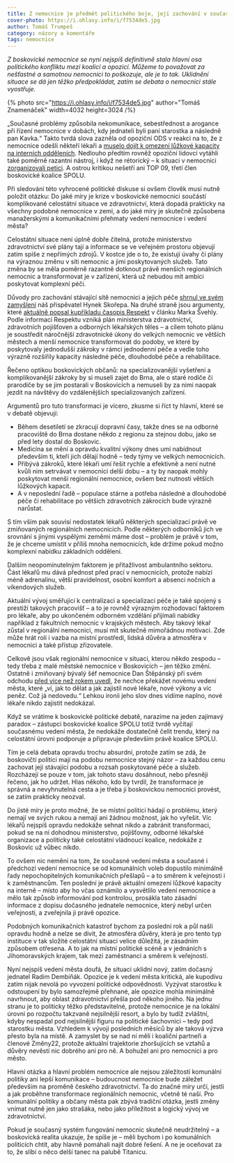 ```yaml
---
title: Z nemocnice je předmět politického boje, její zachování v současné podobě ale vypadá utopicky
cover-photo: https://i.ohlasy.info/i/f7534de5.jpg
author: Tomáš Trumpeš
category: názory a komentáře
tags: nemocnice
---
```


*Z boskovické nemocnice se nyní nejspíš definitivně stala hlavní osa politického konfliktu mezi koalicí a opozicí. Můžeme to považovat za nešťastné a samotnou nemocnici to poškozuje, ale je to tak. Uklidnění situace se dá jen těžko předpokládat, zatím se debata o nemocnici stále vyostřuje.*

{% photo src="https://i.ohlasy.info/i/f7534de5.jpg" author="Tomáš Znamenáček" width=4032 height=3024 /%}

„Současné problémy způsobila nekomunikace, sebestřednost a arogance při řízení nemocnice v dobách, kdy jednateli byli paní starostka a následně pan Kavka.“ Takto tvrdá slova zazněla od opoziční ODS v reakci na to, že z nemocnice odešli někteří lékaři a [muselo dojít k omezení lůžkové kapacity na interních odděleních](https://ohlasy.info/clanky/2024/05/nemocnice-interna.html). Nedlouho předtím rovněž opoziční lidovci vytáhli také poměrně razantní nástroj, i když ne rétorický – k situaci v nemocnici [zorganizovali petici](https://forum.ohlasy.info/t/petice-za-prevod-nemocnice-pod-kraj/535). A ostrou kritikou nešetří ani TOP 09, třetí člen boskovické koalice SPOLU.

Při sledování této vyhrocené politické diskuse si ovšem člověk musí nutně položit otázku: Do jaké míry je krize v boskovické nemocnici součástí komplikované celostátní situace ve zdravotnictví, která dopadá prakticky na všechny podobné nemocnice v zemi, a do jaké míry je skutečně způsobena manažerskými a komunikačními přehmaty vedení nemocnice i vedení města?

Celostátní situace není úplně dobře čitelná, protože ministerstvo zdravotnictví své plány tají a informace se ve veřejném prostoru objevují zatím spíše z nepřímých zdrojů. V kostce jde o to, že existují úvahy či plány na výraznou změnu v síti nemocnic a jimi poskytovaných služeb. Tato změna by se měla poměrně razantně dotknout právě menších regionálních nemocnic a transformovat je v zařízení, která už nebudou mít ambici poskytovat komplexní péči.

Důvody pro zachování stávající sítě nemocnici a jejich péče [shrnul ve svém zamyšlení](https://ohlasy.info/clanky/2024/01/venkovske-nemocnice.html) náš přispěvatel Hynek Skořepa. Na druhé straně jsou argumenty, které [aktuálně popsal kupříkladu časopis Respekt](https://www.respekt.cz/tydenik/2024/22/zrusi-vasi-nemocnici) v článku Marka Švehly. Podle informací Respektu vzniká plán ministerstva zdravotnictví, zdravotních pojišťoven a odborných lékařských těles – a cílem tohoto plánu je soustředit náročnější zdravotnické úkony do velkých nemocnic ve větších městech a menší nemocnice transformovat do podoby, ve které by poskytovaly jednodušší zákroky v rámci jednodenní péče a vedle toho výrazně rozšířily kapacity následné péče, dlouhodobé péče a rehabilitace.

Řečeno optikou boskovických občanů: na specializovanější vyšetření a komplikovanější zákroky by si museli zajet do Brna, ale o staré rodiče či prarodiče by se jim postarali v Boskovicích a nemuseli by za nimi naopak jezdit na návštěvy do vzdálenějších specializovaných zařízení.

Argumentů pro tuto transformaci je vícero, zkusme si říct ty hlavní, které se v debatě objevují:

- Během desetiletí se zkracují dopravní časy, takže dnes se na odborné pracoviště do Brna dostane někdo z regionu za stejnou dobu, jako se před lety dostal do Boskovic.
- Medicína se mění a opravdu kvalitní výkony dnes umí nabídnout především ti, kteří jich dělají hodně – tedy týmy ve velkých nemocnicích.
- Přibývá zákroků, které lékaři umí řešit rychle a efektivně a není nutné kvůli nim setrvávat v nemocnici delší dobu – a ty by naopak mohly poskytovat menší regionální nemocnice, ovšem bez nutnosti větších lůžkových kapacit.
- A v neposlední řadě – populace stárne a potřeba následné a dlouhodobé péče či rehabilitace po větších zdravotních zákrocích bude výrazně narůstat.

S tím vším pak souvisí nedostatek lékařů některých specializací právě ve zmiňovaných regionálních nemocnicích. Podle některých odborníků jich ve srovnání s jinými vyspělými zeměmi máme dost – problém je právě v tom, že je chceme umístit v příliš mnoha nemocnicích, kde držíme pokud možno komplexní nabídku základních oddělení.

Dalším neopominutelným faktorem je přitažlivost ambulantního sektoru. Část lékařů mu dává přednost před prací v nemocnicích, protože nabízí méně adrenalinu, větší pravidelnost, osobní komfort a absenci nočních a víkendových služeb.

Aktuální vývoj směřující k centralizaci a specializaci péče je také spojený s prestiží takových pracovišť – a to je rovněž výrazným rozhodovací faktorem pro lékaře, aby po ukončeném odborném vzdělání přijímali nabídky například z fakultních nemocnic v krajských městech. Aby takový lékař zůstal v regionální nemocnici, musí mít skutečně mimořádnou motivaci. Zde může hrát roli i vazba na místní prostředí, lidská důvěra a atmosféra v nemocnici a také přístup zřizovatele.

Celkově jsou však regionální nemocnice v situaci, kterou někdo zespodu – tedy třeba z malé městské nemocnice v Boskovicích – jen těžko změní. Ostatně i zmiňovaný bývalý šéf nemocnice Dan Štěpánský při svém odchodu [před více než rokem uvedl](https://ohlasy.info/clanky/2023/02/stepansky-odchod.html), že nechce překážet novému vedení města, které „ví, jak to dělat a jak zajistil nové lékaře, nové výkony a víc peněz. Což já nedovedu.“ Lehkou ironii jeho slov dnes vidíme naplno, nové lékaře nikdo zajistit nedokázal.

Když se vrátíme k boskovické politické debatě, narazíme na jeden zajímavý paradox – zástupci boskovické koalice SPOLU totiž tvrdě vyčítají současnému vedení města, že nedokáže dostatečně čelit trendu, který na celostátní úrovni podporuje a připravuje především právě koalice SPOLU.

Tím je celá debata opravdu trochu absurdní, protože zatím se zdá, že boskovičtí politici mají na podobu nemocnice stejný názor – za každou cenu zachovat její stávající podobu a rozsah poskytované péče a služeb. Rozcházejí se pouze v tom, jak tohoto stavu dosáhnout, nebo přesněji řečeno, jak ho udržet. Hlas někoho, kdo by tvrdil, že transformace je správná a nevyhnutelná cesta a je třeba jí boskovickou nemocnici provést, se zatím prakticky neozval.

Do jisté míry je proto možné, že se místní politici hádají o problému, který nemají ve svých rukou a nemají ani žádnou možnost, jak ho vyřešit. Víc lékařů nejspíš opravdu nedokáže sehnat nikdo a zabránit transformaci, pokud se na ní dohodnou ministerstvo, pojišťovny, odborné lékařské organizace a politicky také celostátní vládnoucí koalice, nedokáže z Boskovic už vůbec nikdo.

To ovšem nic nemění na tom, že současné vedení města a současné i předchozí vedení nemocnice se od komunálních voleb dopustilo minimálně řady nepochopitelných komunikačních přešlapů – a to směrem k veřejnosti i k zaměstnancům. Ten poslední je právě aktuální omezení lůžkové kapacity na interně – místo aby ho včas oznámilo a vysvětlilo vedení nemocnice a mělo tak způsob informování pod kontrolou, prosákla tato zásadní informace z dopisu dočasného jednatele nemocnice, který nebyl určen veřejnosti, a zveřejnila ji právě opozice. 

Podobných komunikačních katastrof bychom za poslední rok a půl našli opravdu hodně a nelze se divit, že atmosféra důvěry, která je pro tento typ instituce v tak složité celostátní situaci velice důležitá, je zásadním způsobem otřesena. A to jak na místní politické scéně a v jednáních s Jihomoravských krajem, tak mezi zaměstnanci a směrem k veřejnosti. 

Nyní nejspíš vedení města doufá, že situaci uklidní nový, zatím dočasný jednatel Radim Dembiňák. Opozice je k vedení města kritická, ale kupodivu zatím nijak nevolá po vyvození politické odpovědnosti. Vyzývat starostku k odstoupení by bylo samozřejmě přehnané, ale opozice mohla minimálně navrhnout, aby oblast zdravotnictví přešla pod někoho jiného. Na jednu stranu je to politicky těžko představitelné, protože nemocnice je na lokální úrovni po rozpočtu takzvaně nejsilnější resort, a bylo by tudíž zvláštní, kdyby nespadal pod nejsilnější figuru na politické šachovnici – tedy pod starostku města. Vzhledem k vývoji posledních měsíců by ale taková výzva přesto byla na místě. A zamyslet by se nad ní měli i koaliční partneři a členové Změny22, protože aktuální trajektorie zhoršujících se vztahů a důvěry nevěstí nic dobrého ani pro ně. A bohužel ani pro nemocnici a pro město.

Hlavní otázka a hlavní problém nemocnice ale nejsou záležitostí komunální politiky ani lepší komunikace – budoucnost nemocnice bude záležet především na proměně českého zdravotnictví. Ta do značné míry určí, jestli a jak proběhne transformace regionálních nemocnic, včetně té naší. Pro komunální politiky a občany města pak zbývá tradiční otázka, jestli změny vnímat nutně jen jako strašáka, nebo jako příležitost a logický vývoj ve zdravotnictví.

Pokud je současný systém fungování nemocnic skutečně neudržitelný – a boskovická realita ukazuje, že spíše je – měli bychom i po komunálních politicích chtít, aby hlavně pomáhali najít dobré řešení. A ne je oceňovat za to, že slíbí o něco delší tanec na palubě Titanicu.